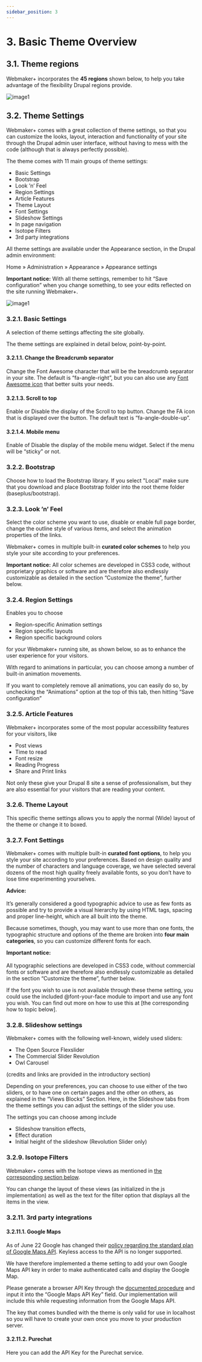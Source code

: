 ```yaml
---
sidebar_position: 3
---
```



# 3. Basic Theme Overview

## 3.1. Theme regions

Webmaker+ incorporates the **45 regions** shown below, to help you take advantage of the flexibility Drupal regions provide. 

![image1](./img/3.1_image1.png)

## 3.2. Theme Settings

Webmaker+ comes with a great collection of theme settings, so that you can customize the looks, layout, interaction and functionality of your site through the Drupal admin user interface, without having to mess with the code (although that is always perfectly possible). 

The theme comes with 11 main groups of theme settings: 
- Basic Settings
- Bootstrap
- Look ’n’ Feel
- Region Settings
- Article Features
- Theme Layout
- Font Settings
- Slideshow Settings
- In page navigation
- Isotope Filters
- 3rd party integrations

All theme settings are available under the Appearance section, in the Drupal admin environment: 

Home »  Administration »  Appearance »  Appearance settings

**Important notice:** 
With all theme settings, remember to hit “Save configuration” when you change something, to see your edits reflected on the site running Webmaker+.


![image1](./img/3.2_image1.png)



### 3.2.1. Basic Settings

A selection of theme settings affecting the site globally. 

The theme settings are explained in detail below, point-by-point.


#### 3.2.1.1. Change the Breadcrumb separator

Change the Font Awesome character that will be the breadcrumb separator in your site. The default is “fa-angle-right”, but you can also use any [Font Awesome icon](http://fontawesome.io/icons/) that better suits your needs. 



#### 3.2.1.3. Scroll to top

Enable or Disable the display of the Scroll to top button. 
Change the FA icon that is displayed over the button. The default text is “fa-angle-double-up”.



#### 3.2.1.4. Mobile menu

Enable of Disable the display of the mobile menu widget. Select if the menu will be “sticky” or not.


### 3.2.2. Bootstrap

Choose how to load the Bootstrap library. If you select "Local" make sure that you download and place Bootstrap folder into the root theme folder (baseplus/bootstrap).

### 3.2.3. Look ’n’ Feel

Select the color scheme you want to use, disable or enable full page border, change the outline style of various items, and select the animation properties of the links.

Webmaker+ comes in multiple built-in **curated color schemes** to help you style your site according to your preferences.

**Important notice:**
All color schemes are developed in CSS3 code, without proprietary graphics or software and are therefore also endlessly customizable as detailed in the section “Customize the theme”, further below. 

### 3.2.4. Region Settings

Enables you to choose 
- Region-specific Animation settings
- Region specific layouts
- Region specific background colors

for your Webmaker+ running site, as shown below, so as to enhance the user experience for your visitors.  

With regard to animations in particular, you can choose among a number of built-in animation movements.

If you want to completely remove all animations, you can easily do so, by unchecking the “Animations” option at the top of this tab, then hitting “Save configuration”

### 3.2.5. Article Features

Webmaker+ incorporates some of the most popular accessibility features for your visitors, like

- Post views
- Time to read
- Font resize
- Reading Progress
- Share and Print links

Not only these give your Drupal 8 site a sense of professionalism, but they are also essential for your visitors that are reading your content.

### 3.2.6. Theme Layout

This specific theme settings allows you to apply the normal (Wide) layout of the theme or change it to boxed.

### 3.2.7. Font Settings

Webmaker+ comes with multiple built-in **curated font options**, to help you style your site according to your preferences. Based on design quality and the number of characters and language coverage, we have selected several dozens of the most high quality freely available fonts, so you don’t have to lose time experimenting yourselves.  

**Advice:** <br></br>
It’s generally considered a good typographic advice to use as few fonts as possible and try to provide a visual hierarchy by using HTML tags, spacing and proper line-height, which are all built into the theme. 

Because sometimes, though, you may want to use more than one fonts, the typographic structure and options of the theme are broken into **four main categories**, so you can customize different fonts for each.

**Important notice:** <br></br>
All typographic selections are developed in CSS3 code, without commercial fonts or software and are therefore also endlessly customizable as detailed in the section “Customize the theme”, further below. 

If the font you wish to use is not available through these theme setting, you could use the included @font-your-face module to import and use any font you wish. You can find out more on how to use this at [the corresponding how to topic below].

### 3.2.8. Slideshow settings

Webmaker+ comes with the following well-known, widely used sliders:
- The Open Source Flexslider
- The Commercial Slider Revolution
- Owl Carousel

(credits and links are provided in the introductory section)

Depending on your preferences, you can choose to use either of the two sliders, or to have one on certain pages and the other on others, as explained in the “Views Blocks” Section. Here, in the Slideshow tabs from the theme settings you can adjust the settings of the slider you use. 

The settings you can choose among include

- Slideshow transition effects, 
- Effect duration
- Initial height of the slideshow (Revolution Slider only)

### 3.2.9. Isotope Filters

Webmaker+ comes with the Isotope views as mentioned in [the corresponding section below](views#61-isotope).

You can change the layout of these views (as initialized in the js implementation) as well as the text for the filter option that displays all the items in the view.

### 3.2.11. 3rd party integrations

#### 3.2.11.1. Google Maps

As of June 22 Google has changed their [policy regarding the standard plan of Google Maps API](http://googlegeodevelopers.blogspot.gr/2016/06/building-for-scale-updates-to-google.html). Keyless access to the API is no longer supported.

We have therefore implemented a theme setting to add your own Google Maps API key in order to make authenticated calls and display the Google Map.

Please generate a browser API Key through the [documented procedure](https://developers.google.com/maps/documentation/javascript/get-api-key) and input it into the “Google Maps API Key” field. Our implementation will include this while requesting information from the Google Maps API.

The key that comes bundled with the theme is only valid for use in localhost so you will have to create your own once you move to your production server.

#### 3.2.11.2. Purechat

Here you can add the API Key for the Purechat service.
